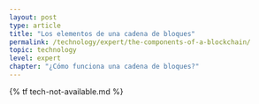 ```yaml
---
layout: post
type: article
title: "Los elementos de una cadena de bloques"
permalink: /technology/expert/the-components-of-a-blockchain/
topic: technology
level: expert
chapter: "¿Cómo funciona una cadena de bloques?"
---
```


{% tf tech-not-available.md %}
